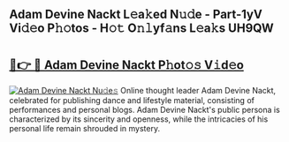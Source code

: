 ## Adam Devine Nackt L𝚎a𝚔ed N𝚞𝚍e - Part-1yV Vi𝚍𝚎o P𝚑𝚘tos - H𝚘𝚝 O𝚗𝚕yf𝚊ns L𝚎a𝚔s UH9QW

# <h2><a href="http://kfewen.oniu.top/?m=Adam+Devine+Nackt">🔗👉 🔴 Adam Devine Nackt P𝚑ot𝚘𝚜 V𝚒d𝚎o</a></h2>

[![Adam Devine Nackt Nu𝚍e𝚜](https://i.imgur.com/0qMVB7G.gif)](http://kfewen.oniu.top/?m=Adam+Devine+Nackt)
Online thought leader Adam Devine Nackt, celebrated for publishing dance and lifestyle material, consisting of performances and personal blogs. Adam Devine Nackt's public persona is characterized by its sincerity and openness, while the intricacies of his personal life remain shrouded in mystery.  
